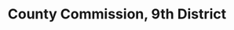---
title: County Commission, 9th District
layout: post
categories:
    - hamco
excerpt:
ocdid: /country:us/state:tn/county:hamilton/council_district:9
---